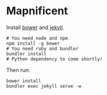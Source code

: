 # Mapnificent

Install [bower](http://bower.io/) and [jekyll](http://jekyllrb.com/).

    # You need node and npm
    npm install -g bower
    # You need ruby and bundler
    bundler install
    # Python dependency to come shortly!

Then run:

    bower install
    bundler exec jekyll serve -w

